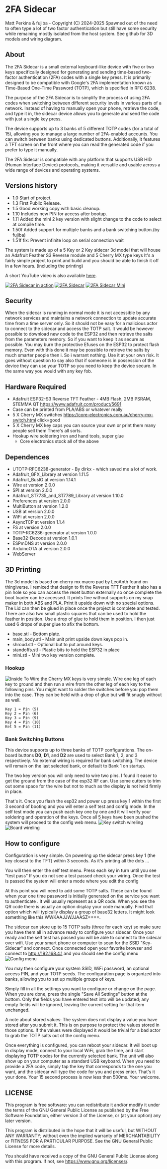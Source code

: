 # 2FA Sidecar

Matt Perkins & fujiba - Copyright (C) 2024-2025
Spawned out of the need to often type a lot of two factor authentication
but still have some security while remaining mostly isolated from the host system.
See github for 3D models and wiring diagram.

## About

The 2FA Sidecar is a small external keyboard-like device with five or two keys specifically designed for generating and sending time-based two-factor authentication (2FA) codes with a single key press. It is primarily designed to be compatible with Google's 2FA implementation known as Time-Based One-Time Password (TOTP), which is specified in RFC 6238.

The purpose of the 2FA Sidecar is to simplify the process of using 2FA codes when switching between different security levels in various parts of a network. Instead of having to manually open your phone, retrieve the code, and type it in, the sidecar device allows you to generate and send the code with just a single key press.

The device supports up to 3 banks of 5 different TOTP codes (for a total of 15), allowing you to manage a large number of 2FA-enabled accounts. You can switch between banks using dedicated buttons. Additionally, it features a TFT screen on the front where you can read the generated code if you prefer to type it manually.

The 2FA Sidecar is compatible with any platform that supports USB HID (Human Interface Device) protocols, making it versatile and usable across a wide range of devices and operating systems.

## Versions history

- 1.0 Start of project.
- 1.3 First Public Release.
- 1.5 Good working copy with basic cleanup.
- 1.10 Includes new PIN for access after bootup.
- 1.11 Added the mini 2 key version with slight change to the code to select at compile time.
- 1.50f Added support for multiple banks and a bank switching button.(by fujiba)
- 1.51f fix: Prevent infinite loop on serial connection wait

The system is made up of a 5 Key or 2 Key sidecar 3d model that will house an Adafruit Feather S3 Reverse module and 5 Cherry MX type keys It's a fairly simple project to print and build and you should be able to finish it off in a few hours. (including the printing)

A short YouTube video is also available [here](https://www.youtube.com/embed/u4l2TvUD5HY).

[![2FA Sidecar in action](images/sidecar-image.jpeg)](https://www.youtube.com/embed/u4l2TvUD5HY)
[![2FA Sidecar](images/sidecar2-image.jpeg)](https://www.youtube.com/embed/u4l2TvUD5HY)
[![2FA Sidecar Mini](images/mini.jpeg)](https://www.youtube.com/embed/u4l2TvUD5HY)

## Security

When the sidecar is running in normal mode it is not accessible by any network services and maintains a network connection to update accurate time from a time server only. So it should not be easy for a malicious actor to connect to the sidecar and access the TOTP salt. It would be however possible to download new code to the ESP32 and then retrieve the salts from the parameters memory. So if you want to keep it as secure as possible. You may burn the protective Efuses on the ESP32 to protect flash memory. Even with this done it may be possible to retrieve the salts by much smarter people then i. So i warrant nothing. Use it at your own risk. It goes without question to say also that if someone is in possession of the device they can use your TOTP so you need to keep the device secure. In the same way you would with any key fob.

## Hardware Required

- Adafruit ESP32-S3 Reverse TFT Feather - 4MB Flash, 2MB PSRAM, STEMMA QT https://www.adafruit.com/product/5691
- Case can be printed from PLA/ABS or whatever really
- 5 X Cherry MX switches https://core-electronics.com.au/cherry-mx-switch.html click=good
- 5 X Cherry MX key caps you can source your own or print them many people sell them There's all sorts.
- Hookup wire soldering iron and hand tools, super glue
  - Core electronics stock all of the above

## Dependences

- UTOTP-RFC6238-generator - By dirkx - which saved me a lot of work.
- Adafruit_GFX_Library at version 1.11.5
- Adafruit_BusIO at version 1.14.1
- Wire at version 2.0.0
- SPI at version 2.0.0
- Adafruit_ST7735_and_ST7789_Library at version 1.10.0
- Preferences at version 2.0.0
- MultiButton at version 1.2.0
- USB at version 2.0.0
- WiFi at version 2.0.0
- AsyncTCP at version 1.1.4
- FS at version 2.0.0
- TOTP-RC6236-generator at version 1.0.0
- Base32-Decode at version 1.0.1
- ESPmDNS at version 2.0.0
- ArduinoOTA at version 2.0.0
- WebServer

## 3D Printing

The 3d model is based on cherry mx macro pad by LeoAnth found on thingiverse. I remixed that design to fit the Reverse TFT Feather it also has a pin hole so you can access the reset button externally so once complete the boot loader can be accessed. It prints fine without supports on my snap maker in both ABS and PLA. Print it upside down with no special options. The Lid can then be glued in place once the project is complete and tested. There are also two small plastic squares that can be used to hold the feather in position. Use a drop of glue to hold them in position. I then just used 6 drops of super glue to afix the bottom.

- base.stl - Bottom plate.
- main_body.stl - Main unit print upside down keys pop in.
- shroud.stl - Optional but to put around keys.
- standoffs.stl - Plastic bits to hold the ESP32 in place
- mini.stl - Mini two key version complete.

### Hookup

![Inside](images/insides.jpeg)
To Wire the Cherry MX keys is very simple. Wire one leg of each key to ground and then run a wire from the other leg of each key to the following pins. You might want to solder the switches before you pop them into the case. They can be held with a drop of glue but will fit snugly without as well.

```text
Key 1 = Pin (5)
Key 2 = Pin (6)
Key 3 = Pin (9)
Key 4 = Pin (10)
Ket 5 = Pin (11)
```

### Bank Switching Buttons

This device supports up to three banks of TOTP configurations. The on-board buttons <b>D0</b>, <b>D1</b>, and <b>D2</b> are used to select Bank 1, 2, and 3 respectively. No external wiring is required for bank switching. The device will remain on the last selected bank, or default to Bank 1 on startup.</p>

The two key version you will only need to wire two pins. I found it easer to get the ground from the case of the esp32 RF can. Use some cutters to trim out some space for the wire but not to much as the display is not held firmly in place.

That's it. Once you flash the esp32 and power up press key 1 within the first 3 second of booting and you will enter a self test and config mode. In the self test mode you can push each key one by one and it will verify your soldering and operation of the keys. Once all 5 keys have been pushed the system will proceed to the config web menu.
![Key switch wireling](images/wire1.jpeg)
![Board wireling](images/wire2.jpeg)

## How to configure

Configuration is very simple. On powering up the sidecar press key 1 (the key closest to the TFT) within 3 seconds. As it's printing all the dots ...

You will then enter the self test menu. Press each key in turn until you see "test pass" If you do not see a test passed check your wiring. Once the test is passed the system will enter a mode where you edit the config

At this point you will need to add some TOTP salts. These can be found when your one time password is initially generated on the service you want to authenticate . It will usually represent as a QR code. When you see the QR code there is usually an option display your code manually. Find that option which will typically display a group of base32 letters. It might look something like this WWKAAJJWJJAASZ====.

The sidecar can store up to 15 TOTP salts (three for each key) so make sure you have them all in advance ready to configure your sidecar. Once your ready and the self test has passed you will be able to connect to the sidecar over wifi. Use your smart phone or computer to scan for the SSID "Key-Sidecar" and connect. Once connected open your favorite browser and connect to http://192.168.4.1 and you should see the config menu
![Config menu](images/sidecar-menu-with-bank.png)

You may then configure your system SSID, WiFi password, an optional access PIN, and your TOTP seeds. The configuration page is organized into banks, allowing you to set up multiple groups of keys.

Simply fill in all the settings you want to configure or change on the page. When you are done, press the single "Save All Settings" button at the bottom. Only the fields you have entered text into will be updated; any empty fields will be ignored, leaving the current setting for that item unchanged.

A note about stored values: The system does not display a value you have stored after you submit it. This is on purpose to protect the values stored in those options. If the values were displayed it would be trivial for a bad actor to grab the TOTP salts out of the config menu.

Once everything is configured, you can reboot your sidecar. It will boot up in display mode, connect to your local WiFi, grab the time, and start displaying TOTP codes for the currently selected bank. The unit will also show up on your computer as a standard USB keyboard. When you need to provide a 2FA code, simply tap the key that corresponds to the one you want, and the sidecar will type the code for you and press enter.
That's it your done. Your 15 second process is now less then 500ms. Your welcome.

## LICENSE

This program is free software: you can redistribute it and/or modify
it under the terms of the GNU General Public License as published by
the Free Software Foundation, either version 3 of the License, or
(at your option) any later version.

This program is distributed in the hope that it will be useful,
but WITHOUT ANY WARRANTY; without even the implied warranty of
MERCHANTABILITY or FITNESS FOR A PARTICULAR PURPOSE. See the
GNU General Public License for more details.

You should have received a copy of the GNU General Public License
along with this program. If not, see <https://www.gnu.org/licenses/>.
